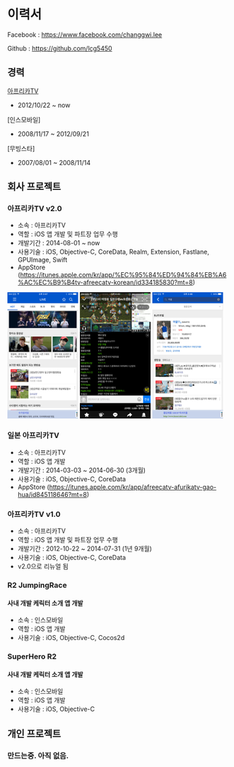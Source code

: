 # 이력서

Facebook : https://www.facebook.com/changgwi.lee

Github : https://github.com/lcg5450

## 경력

[아프리카TV](http://www.afreecatv.com/)
- 2012/10/22 ~ now

[인스모바일]
- 2008/11/17 ~ 2012/09/21

[무빙스타]
- 2007/08/01 ~ 2008/11/14


## 회사 프로젝트

### 아프리카TV v2.0
- 소속 : 아프리카TV
- 역할 : iOS 앱 개발 및 파트장 업무 수행
- 개발기간 : 2014-08-01 ~ now
- 사용기술 : iOS, Objective-C, CoreData, Realm, Extension, Fastlane, GPUImage, Swift
- AppStore (https://itunes.apple.com/kr/app/%EC%95%84%ED%94%84%EB%A6%AC%EC%B9%B4tv-afreecatv-korean/id334185830?mt=8)

<img src="images/afreecatv2_1.jpeg" width="160"/> <img src="images/afreecatv2_2.jpeg" width="160"/> <img src="images/afreecatv2_3.jpeg" width="160"/>

### 일본 아프리카TV
- 소속 : 아프리카TV
- 역할 : iOS 앱 개발
- 개발기간 : 2014-03-03 ~ 2014-06-30 (3개월)
- 사용기술 : iOS, Objective-C, CoreData
- AppStore (https://itunes.apple.com/kr/app/afreecatv-afurikatv-gao-hua/id845118646?mt=8)

### 아프리카TV v1.0
- 소속 : 아프리카TV
- 역할 : iOS 앱 개발 및 파트장 업무 수행
- 개발기간 : 2012-10-22 ~ 2014-07-31 (1년 9개월)
- 사용기술 : iOS, Objective-C, CoreData
- v2.0으로 리뉴얼 됨


### R2 JumpingRace
#### 사내 개발 케릭터 소개 앱 개발
- 소속 : 인스모바일
- 역할 : iOS 앱 개발
- 사용기술 : iOS, Objective-C, Cocos2d

### SuperHero R2
#### 사내 개발 케릭터 소개 앱 개발
- 소속 : 인스모바일
- 역할 : iOS 앱 개발
- 사용기술 : iOS, Objective-C


## 개인 프로젝트

### 만드는중. 아직 없음.




